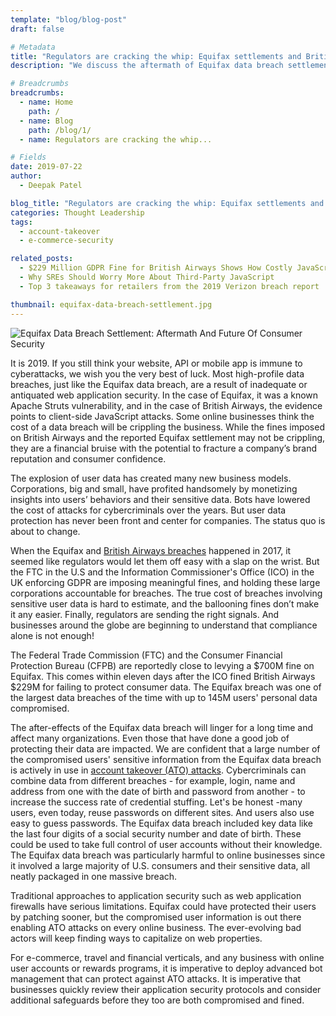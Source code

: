 ```yaml
---
template: "blog/blog-post"
draft: false

# Metadata
title: "Regulators are cracking the whip: Equifax settlements and British Airways fines are just the beginning"
description: "We discuss the aftermath of Equifax data breach settlement, how the regulators are giving the right signals and how the security posture of organizations needs to evolve to protect from similar account takeover attacks in future."

# Breadcrumbs
breadcrumbs:
  - name: Home
    path: /
  - name: Blog
    path: /blog/1/
  - name: Regulators are cracking the whip...

# Fields
date: 2019-07-22
author:
  - Deepak Patel

blog_title: "Regulators are cracking the whip: Equifax settlements and British Airways fines are just the beginning"
categories: Thought Leadership
tags:
  - account-takeover
  - e-commerce-security

related_posts:
  - $229 Million GDPR Fine for British Airways Shows How Costly JavaScript Attacks Can Be
  - Why SREs Should Worry More About Third-Party JavaScript
  - Top 3 takeaways for retailers from the 2019 Verizon breach report

thumbnail: equifax-data-breach-settlement.jpg
---
```


![Equifax Data Breach Settlement: Aftermath And Future Of Consumer Security](/assets/images/blog/equifax-data-breach-settlement.jpg)<br>

It is 2019. If you still think your website, API or mobile app is immune to cyberattacks, we wish you the very best of luck. Most high-profile data breaches, just like the Equifax data breach, are a result of inadequate or antiquated web application security. In the case of Equifax, it was a known Apache Struts vulnerability, and in the case of British Airways, the evidence points to client-side JavaScript attacks. Some online businesses think the cost of a data breach will be crippling the business. While the fines imposed on British Airways and the reported Equifax settlement may not be crippling, they are a financial bruise with the potential to fracture a company’s brand reputation and consumer confidence.

The explosion of user data has created many new business models. Corporations, big and small, have profited handsomely by monetizing insights into users’ behaviors and their sensitive data. Bots have lowered the cost of attacks for cybercriminals over the years. But user data protection has never been front and center for companies. The status quo is about to change.

When the Equifax and [British Airways breaches](/blog/british-airways-costly-javascript-attack/) happened in 2017, it seemed like regulators would let them off easy with a slap on the wrist. But the FTC in the U.S and the Information Commissioner's Office (ICO) in the UK enforcing GDPR are imposing meaningful fines, and holding these large corporations accountable for breaches. The true cost of breaches involving sensitive user data is hard to estimate, and the ballooning fines don’t make it any easier. Finally, regulators are sending the right signals. And businesses around the globe are beginning to understand that compliance alone is not enough!

The Federal Trade Commission (FTC) and the Consumer Financial Protection Bureau (CFPB) are reportedly close to levying a $700M fine on Equifax. This comes within eleven days after the ICO fined British Airways $229M for failing to protect consumer data. The Equifax breach was one of the largest data breaches of the time with up to 145M users' personal data compromised.

The after-effects of the Equifax data breach will linger for a long time and affect many organizations. Even those that have done a good job of protecting their data are impacted. We are confident that a large number of the compromised users' sensitive information from the Equifax data breach is actively in use in [account takeover (ATO) attacks](https://www.brighttalk.com/webinar/account-takeover-attacks-are-on-the-rise/). Cybercriminals can combine data from different breaches - for example, login, name and address from one with the date of birth and password from another - to increase the success rate of credential stuffing. Let's be honest -many users, even today, reuse passwords on different sites. And users also use easy to guess passwords. The Equifax data breach included key data like the last four digits of a social security number and date of birth. These could be used to take full control of user accounts without their knowledge. The Equifax data breach was particularly harmful to online businesses since it involved a large majority of U.S. consumers and their sensitive data, all neatly packaged in one massive breach.

Traditional approaches to application security such as web application firewalls have serious limitations. Equifax could have protected their users by patching sooner, but the compromised user information is out there enabling ATO attacks on every online business. The ever-evolving bad actors will keep finding ways to capitalize on web properties.

For e-commerce, travel and financial verticals, and any business with online user accounts or rewards programs, it is imperative to deploy advanced bot management that can protect against ATO attacks. It is imperative that businesses quickly review their application security protocols and consider additional safeguards before they too are both compromised and fined.

